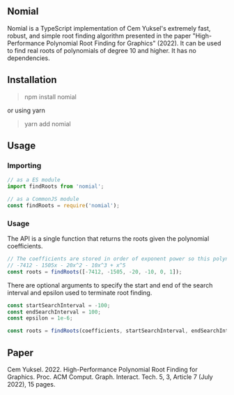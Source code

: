 ## Nomial

Nomial is a TypeScript implementation of Cem Yuksel's extremely fast, robust, and simple root finding algorithm presented in the paper "High-Performance Polynomial Root Finding for Graphics" (2022). It can be used to find real roots of polynomials of degree 10 and higher. It has no dependencies.

## Installation

> npm install nomial

or using yarn

> yarn add nomial


## Usage

### Importing

```typescript
// as a ES module
import findRoots from 'nomial';

// as a CommonJS module
const findRoots = require('nomial');
```

### Usage

The API is a single function that returns the roots given the polynomial coefficients.

```typescript
// The coefficients are stored in order of exponent power so this polynomial corresponds to
// -7412 - 1505x - 20x^2 - 10x^3 + x^5
const roots = findRoots([-7412, -1505, -20, -10, 0, 1]);
```

There are optional arguments to specify the start and end of the search interval and epsilon used to terminate root finding.

```typescript
const startSearchInterval = -100;
const endSearchInterval = 100;
const epsilon = 1e-6;

const roots = findRoots(coefficients, startSearchInterval, endSearchInterval, epsilon);
```


## Paper

Cem Yuksel. 2022. High-Performance Polynomial Root Finding for Graphics. Proc. ACM Comput. Graph. Interact. Tech. 5, 3, Article 7 (July 2022), 15 pages.
